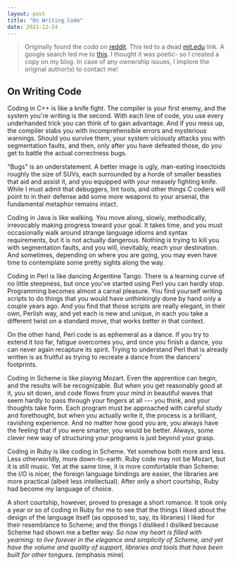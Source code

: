 ```yaml
---
layout: post
title: "On Writing Code"
date: 2021-12-24
---
```


> Originally found the _coda_ on
> [reddit](https://www.reddit.com/r/programming/comments/b6gko/coding_in_c_is_like_a_knife_fight_the_compiler_is/).
> This led to a dead [mit.edu](http://web.mit.edu/~axch/www/writing_rant.html?)
> link. A google search led me to
> [this](http://www.kt.rim.or.jp/~kbk/zakkicho/10/zakkicho1003a.html). I thought
> it was poetic- so I created a copy on my blog. In case of any ownership
> issues, I implore the original author(s) to contact me!

## On Writing Code

Coding in C++ is like a knife fight. The compiler is your first enemy, and the system 
you're writing is the second. With each line of code, you use every underhanded trick 
you can think of to gain advantage. And if you mess up, the compiler stabs you with 
incomprehensible errors and mysterious warnings. Should you survive them, your system 
viciously attacks you with segmentation faults, and then, only after you have defeated 
those, do you get to battle the actual correctness bugs.

"Bugs" is an understatement. A better image is ugly, man-eating insectoids 
roughly the size of SUVs, each surrounded by a horde of smaller beasties that aid and 
assist it, and you equipped with your measely fighting knife. While I must admit that 
debuggers, lint tools, and other things C coders will point to in their defense add 
some more weapons to your arsenal, the fundamental metaphor remains intact.

Coding in Java is like walking. You move along, slowly, methodically, irrevocably 
making progress toward your goal. It takes time, and you must occasionally walk around 
strange language idioms and syntax requirements, but it is not actually dangerous. 
Nothing is trying to kill you with segmentation faults, and you will, inevitably, 
reach your destination. And sometimes, depending on where you are going, you may even 
have time to contemplate some pretty sights along the way.

Coding in Perl is like dancing Argentine Tango. There is a learning curve of no little 
steepness, but once you've started using Perl you can hardly stop. Programming becomes 
almost a carnal pleasure. You find yourself writing scripts to do things that you 
would have unthinkingly done by hand only a couple years ago. And you find that those 
scripts are really elegant, in their own, Perlish way, and yet each is new and unique, 
in each you take a different twist on a standard move, that works better in that 
context.

On the other hand, Perl code is as ephemeral as a dance. If you try to extend it too 
far, fatigue overcomes you, and once you finish a dance, you can never again recapture 
its spirit. Trying to understand Perl that is already written is as fruitful as trying 
to recreate a dance from the dancers' footprints.

Coding in Scheme is like playing Mozart. Even the apprentice can begin, and the 
results will be recognizable. But when you get reasonably good at it, you sit down, 
and code flows from your mind in beautiful waves that seem hardly to pass through your 
fingers at all --- you think, and your thoughts take form. Each program must be 
approached with careful study and forethought, but when you actually write it, the 
process is a brilliant, ravishing experience. And no matter how good you are, you 
always have the feeling that if you were smarter, you would be better. Always, some 
clever new way of structuring your programs is just beyond your grasp.

Coding in Ruby is like coding in Scheme. Yet somehow both more and less. Less 
otherworldly, more down-to-earth. Ruby code may not be Mozart, but it is still music. 
Yet at the same time, it is more comfortable than Scheme: the I/O is nicer, the 
foreign language bindings are easier, the libraries are more practical (albeit less 
intellectual). After only a short courtship, Ruby had become my language of choice.

A short courtship, however, proved to presage a short romance. It took only a year or 
so of coding in Ruby for me to see that the things I liked about the design of the 
language itself (as opposed to, say, its libraries) I liked for their resemblance to 
Scheme; and the things I disliked I disliked because Scheme had shown me a better way. 
_So now my heart is filled with yearning: to live forever in the elegance and 
simplicity of Scheme, and yet have the volume and quality of support, libraries and 
tools that have been built for other tongues._ (emphasis mine)

